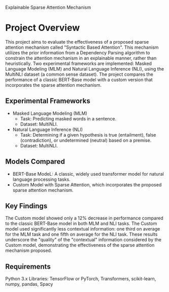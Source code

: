 Explainable Sparse Attention Mechanism
# Project Overview
This project aims to evaluate the effectiveness of a proposed sparse attention mechanism called "Syntactic Based Attention". This mechanism utilizes the prior information from a Dependency Parsing algorithm to constrain the attention mechanism in an explainable manner, rather than heuristically. Two experimental frameworks are implemented: Masked Language Modeling (MLM) and Natural Language Inference (NLI), using the MultiNLI dataset (a common sense dataset). The project compares the performance of a classic BERT-Base model with a custom version that incorporates the sparse attention mechanism.

## Experimental Frameworks
* Masked Language Modeling (MLM)
  - Task: Predicting masked words in a sentence.
  - Dataset: MultiNLI.
* Natural Language Inference (NLI)
  - Task: Determining if a given hypothesis is true (entailment), false (contradiction), or undetermined (neutral) based on a premise.
  - Dataset: MultiNLI.
## Models Compared
 * BERT-Base ModeL: A classic, widely used transformer model for natural language processing tasks.
 *  Custom Model with Sparse Attention, which incorporates the proposed sparse attention mechanism.
## Key Findings
The Custom model showed only a 12% decrease in performance compared to the classic BERT-Base model in both MLM and NLI tasks.
The Custom model used significantly less contextual information: one third on average for the MLM task and one fifth on average for the NLI task.
These results underscore the "quality" of the "contextual" information considered by the Custom model, demonstrating the effectiveness of the sparse attention mechanism proposed.
## Requirements
Python 3.x
Libraries: TensorFlow or PyTorch, Transformers, scikit-learn, numpy, pandas, Spacy
